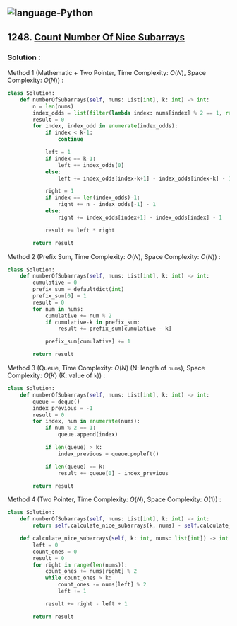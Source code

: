 ![language-Python](https://img.shields.io/badge/Python-ffd43b?style=for-the-badge&logo=PYTHON)
---

## 1248. [Count Number Of Nice Subarrays](https://leetcode.com/problems/count-number-of-nice-subarrays)

### Solution :

Method 1 (Mathematic + Two Pointer, Time Complexity: $O(N)$, Space Complexity: $O(N)$) :
```python
class Solution:
    def numberOfSubarrays(self, nums: List[int], k: int) -> int:
        n = len(nums)
        index_odds = list(filter(lambda index: nums[index] % 2 == 1, range(n)))
        result = 0
        for index, index_odd in enumerate(index_odds):
            if index < k-1:
                continue

            left = 1
            if index == k-1:
                left += index_odds[0]
            else:
                left += index_odds[index-k+1] - index_odds[index-k] - 1

            right = 1
            if index == len(index_odds)-1:
                right += n - index_odds[-1] - 1
            else:
                right += index_odds[index+1] - index_odds[index] - 1

            result += left * right

        return result
```

Method 2 (Prefix Sum, Time Complexity: $O(N)$, Space Complexity: $O(N)$) :
```python
class Solution:
    def numberOfSubarrays(self, nums: List[int], k: int) -> int:
        cumulative = 0
        prefix_sum = defaultdict(int)
        prefix_sum[0] = 1
        result = 0
        for num in nums:
            cumulative += num % 2
            if cumulative-k in prefix_sum:
                result += prefix_sum[cumulative - k]

            prefix_sum[cumulative] += 1

        return result
```

Method 3 (Queue, Time Complexity: $O(N)$ (N: length of `nums`), Space Complexity: $O(K)$ (K: value of `k`)) :
```python
class Solution:
    def numberOfSubarrays(self, nums: List[int], k: int) -> int:
        queue = deque()
        index_previous = -1
        result = 0
        for index, num in enumerate(nums):
            if num % 2 == 1:
                queue.append(index)

            if len(queue) > k:
                index_previous = queue.popleft()

            if len(queue) == k:
                result += queue[0] - index_previous

        return result
```

Method 4 (Two Pointer, Time Complexity: $O(N)$, Space Complexity: $O(1)$) :
```python
class Solution:
    def numberOfSubarrays(self, nums: List[int], k: int) -> int:
        return self.calculate_nice_subarrays(k, nums) - self.calculate_nice_subarrays(k-1, nums)

    def calculate_nice_subarrays(self, k: int, nums: list[int]) -> int:
        left = 0
        count_ones = 0
        result = 0
        for right in range(len(nums)):
            count_ones += nums[right] % 2
            while count_ones > k:
                count_ones -= nums[left] % 2
                left += 1

            result += right - left + 1

        return result
```
